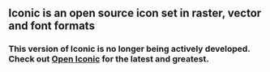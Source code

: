 ## Iconic is an open source icon set in raster, vector and font formats

### This version of Iconic is no longer being actively developed. Check out [Open Iconic](https://github.com/iconic/open-iconic) for the latest and greatest.



